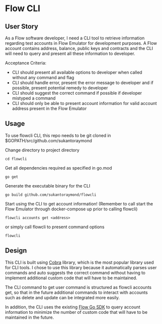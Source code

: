 # Flow CLI

## User Story

As a Flow software developer, I need a CLI tool to retrieve information regarding test accounts in Flow Emulator for development purposes. A Flow account contains address, balance, public keys and contracts and the CLI will need to query and present all these information to developer.  

Acceptance Criteria: 
- CLI should present all available options to developer when called without any command and flag
- CLI should handle error, present the error message to developer and if possible, present potential remedy to developer
- CLI should suggest the correct command if possible if developer mistyped a command
- CLI should only be able to present account information for valid account address present in the Flow Emulator

## Usage

To use flowcli CLI, this repo needs to be git cloned in $GOPATH/src/github.com/sukantoraymond

Change directory to project directory 

```
cd flowcli
```

Get all dependencies required as specified in go.mod

```
go get
```

Generate the executable binary for the CLI 

```
go build github.com/sukantoraymond/flowcli
```

Start using the CLI to get account information! (Remember to call start the Flow Emulator through docker-compose up prior to calling flowcli)
```
flowcli accounts get <address>
``` 
or simply call flowcli to present command options
```
flowcli
``` 

## Design
  
This CLI is built using [Cobra](https://github.com/spf13/cobra) library, which is the most popular library used for CLI tools. I chose to use this library because it automatically parses user commands and auto suggests the correct command without having to implement additional custom code that will have to be maintained.

The CLI command to get user command is structured as flowcli accounts get, so that in the future additional commands to interact with accounts such as delete and update can be integrated more easily. 

In addition, the CLI uses the existing [Flow Go SDK](https://github.com/onflow/flow-go-sdk/blob/master/examples/get_accounts/main.go) to query account information to minimize the number of custom code that will have to be maintained in the future.



